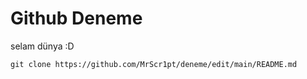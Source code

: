 # Github Deneme

selam dünya :D 

`git clone https://github.com/MrScr1pt/deneme/edit/main/README.md`
